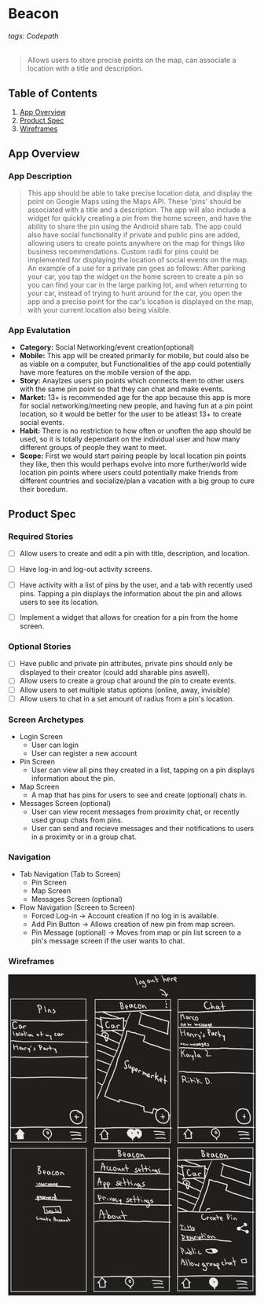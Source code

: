 # Beacon
###### tags: Codepath

> Allows users to store precise points on the map, can associate a location with a title and description. 


## Table of Contents
1. [App Overview](#App_Overview)
2. [Product Spec](#Product-Spec)
3. [Wireframes](#Wireframes)
## App Overview
### App Description
> This app should be able to take precise location data, and display the point on Google Maps using the Maps API. These 'pins' should be associated with a title and a description. The app will also include a widget for quickly creating a pin from the home screen, and have the ability to share the pin using the Android share tab. The app could also have social functionality if private and public pins are added, allowing users to create points anywhere on the map for things like business recommendations. Custom radii for pins could be implemented for displaying the location of social events on the map. An example of a use for a private pin goes as follows: After parking your car, you tap the widget on the home screen to create a pin so you can find your car in the large parking lot, and when returning to your car, instead of trying to hunt around for the car, you open the app and a precise point for the car's location is displayed on the map, with your current location also being visible.

### App Evalutation
- **Category:** Social Networking/event creation(optional)
- **Mobile:** This app will be created primarily for mobile, but could also be as viable on a computer, but Functionalities of the app could potentially have more features on the mobile version of the app.
- **Story:** Anaylzes users pin points which connects them to other users with the same pin point so that they can chat and make events.
- **Market:** 13+ is recommended age for the app because this app is more for social networking/meeting new people, and having fun at a pin point location, so it would be better for the user to be atleast 13+ to create social events. 
- **Habit:** There is no restriction to how often or unoften the app should be used, so it is totally dependant on the individual user and how many different groups of people they want to meet. 
- **Scope:** First we would start pairing people by local location pin points they like, then this would perhaps evolve into more further/world wide location pin points where users could potentially make friends from different countries and socialize/plan a vacation with a big group to cure their boredum. 

## Product Spec
### Required Stories

- [ ] Allow users to create and edit a pin with title, description, and location.
- [ ] Have log-in and log-out activity screens.
- [ ] Have activity with a list of pins by the user, and a tab with recently used pins. Tapping a pin displays the information about the pin and allows users to see its location.
- [ ] Implement a widget that allows for creation for a pin from the home screen.


### Optional Stories

- [ ] Have public and private pin attributes, private pins should only be displayed to their creator (could add sharable pins aswell).
- [ ] Allow users to create a group chat around the pin to create events.
- [ ] Allow users to set multiple status options (online, away, invisible)
- [ ] Allow users to chat in a set amount of radius from a pin's location.

### Screen Archetypes

* Login Screen
    * User can login
    * User can register a new account 
* Pin Screen
    * User can view all pins they created in a list, tapping on a pin displays information about the pin.
* Map Screen
    * A map that has pins for users to see and create (optional) chats in.
* Messages Screen (optional)
    * User can view recent messages from proximity chat, or recently used group chats from pins.
    * User can send and recieve messages and their notifications to users in a proximity or in a group chat.

### Navigation
* Tab Navigation (Tab to Screen)
    * Pin Screen
    * Map Screen
    * Messages Screen (optional)
* Flow Navigation (Screen to Screen)
    * Forced Log-in -> Account creation if no log in is available.
    * Add Pin Button -> Allows creation of new pin from map screen.
    * Pin Message (optional) -> Moves from map or pin list screen to a pin's message screen if the user wants to chat.

### Wireframes
<img src="https://github.com/BeaconApplication/Beacon/blob/main/wireframes.png" width=1000><br>

